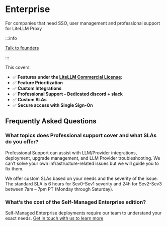 # Enterprise
For companies that need SSO, user management and professional support for LiteLLM Proxy

:::info

[Talk to founders](https://calendly.com/d/4mp-gd3-k5k/litellm-1-1-onboarding-chat)

:::

This covers: 
- ✅ **Features under the [LiteLLM Commercial License](https://docs.litellm.ai/docs/proxy/enterprise):**
- ✅ **Feature Prioritization**
- ✅ **Custom Integrations**
- ✅ **Professional Support - Dedicated discord + slack**
- ✅ **Custom SLAs**
- ✅ **Secure access with Single Sign-On**


## Frequently Asked Questions

### What topics does Professional support cover and what SLAs do you offer?

Professional Support can assist with LLM/Provider integrations, deployment, upgrade management, and LLM Provider troubleshooting.  We can’t solve your own infrastructure-related issues but we will guide you to fix them.

We offer custom SLAs based on your needs and the severity of the issue. The standard SLA is 6 hours for Sev0-Sev1 severity and 24h for Sev2-Sev3 between 7am – 7pm PT (Monday through Saturday).

### What’s the cost of the Self-Managed Enterprise edition?

Self-Managed Enterprise deployments require our team to understand your exact needs. [Get in touch with us to learn more](https://calendly.com/d/4mp-gd3-k5k/litellm-1-1-onboarding-chat)
